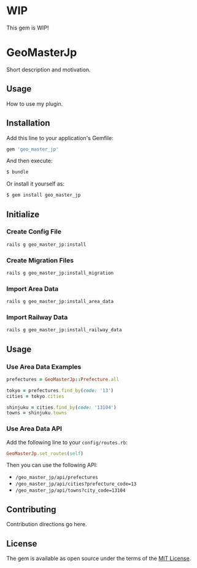 # WIP
This gem is WIP!

# GeoMasterJp
Short description and motivation.

## Usage
How to use my plugin.

## Installation
Add this line to your application's Gemfile:

```ruby
gem 'geo_master_jp'
```

And then execute:
```bash
$ bundle
```

Or install it yourself as:
```bash
$ gem install geo_master_jp
```

## Initialize
### Create Config File
```bash
rails g geo_master_jp:install
```

### Create Migration Files
```bash
rails g geo_master_jp:install_migration
```

### Import Area Data
```bash
rails g geo_master_jp:install_area_data
```

### Import Railway Data
```bash
rails g geo_master_jp:install_railway_data
```

## Usage

### Use Area Data Examples

```ruby
prefectures = GeoMasterJp::Prefecture.all

tokyo = prefectures.find_by(code: '13')
cities = tokyo.cities

shinjuku = cities.find_by(code: '13104')
towns = shinjuku.towns
```

### Use Area Data API

Add the following line to your `config/routes.rb`:

```ruby
GeoMasterJp.set_routes(self)
```

Then you can use the following API:

- `/geo_master_jp/api/prefectures`
- `/geo_master_jp/api/cities?prefecture_code=13`
- `/geo_master_jp/api/towns?city_code=13104`

## Contributing
Contribution directions go here.

## License
The gem is available as open source under the terms of the [MIT License](https://opensource.org/licenses/MIT).
